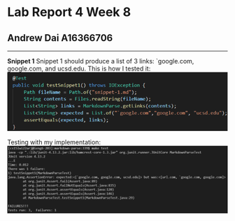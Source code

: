 # Lab Report 4 Week 8
## Andrew Dai A16366706
---
**Snippet 1**
Snippet 1 should produce a list of 3 links: 
`google.com, google.com, and ucsd.edu.
This is how I tested it:
![snippet1 test](snippet1.png)

Testing with my implementation:
![fail 1 my implementation](fail1.png)